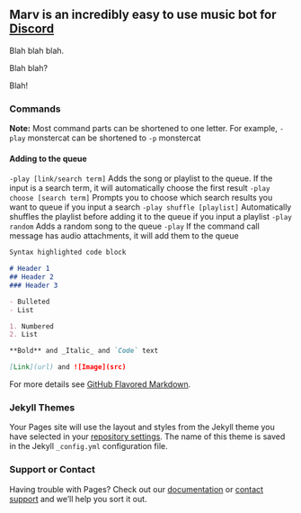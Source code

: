 ## Marv is an incredibly easy to use music bot for [Discord](http://discordapp.com)

Blah blah blah.

Blah blah?
 
Blah!

### Commands

**Note:** Most command parts can be shortened to one letter. For example, `-play` monstercat can be shortened to `-p` monstercat

#### Adding to the queue

`-play [link/search term]` Adds the song or playlist to the queue. If the input is a search term, it will automatically choose the first result
`-play choose [search term]` Prompts you to choose which search results you want to queue if you input a search
`-play shuffle [playlist]` Automatically shuffles the playlist before adding it to the queue if you input a playlist
`-play random` Adds a random song to the queue
`-play` If the command call message has audio attachments, it will add them to the queue

```markdown
Syntax highlighted code block

# Header 1
## Header 2
### Header 3

- Bulleted
- List

1. Numbered
2. List

**Bold** and _Italic_ and `Code` text

[Link](url) and ![Image](src)
```

For more details see [GitHub Flavored Markdown](https://guides.github.com/features/mastering-markdown/).

### Jekyll Themes

Your Pages site will use the layout and styles from the Jekyll theme you have selected in your [repository settings](https://github.com/nikolaspikolas/marv-docs/settings). The name of this theme is saved in the Jekyll `_config.yml` configuration file.

### Support or Contact

Having trouble with Pages? Check out our [documentation](https://help.github.com/categories/github-pages-basics/) or [contact support](https://github.com/contact) and we’ll help you sort it out.
